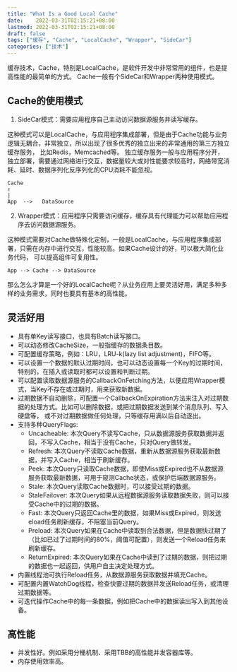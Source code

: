 ```yaml
---
title: "What Is a Good Local Cache"
date:    2022-03-31T02:15:21+08:00
lastmod: 2022-03-31T02:15:21+08:00
draft: false
tags: ["缓存", "Cache", "LocalCache", "Wrapper", "SideCar"]
categories: ["技术"]
---
```


缓存技术，Cache，特别是LocalCache，是软件开发中非常常用的组件，也是提高性能的最简单的方式。
Cache一般有个SideCar和Wrapper两种使用模式。

## Cache的使用模式

1. SideCar模式：需要应用程序自己主动访问数据源服务并读写缓存。  

这种模式可以是LocalCache，与应用程序集成部署，但是由于Cache功能与业务逻辑无耦合，非常独立，所以出现了很多优秀的独立出来的非常通用的第三方独立缓存服务，
比如Redis，Memcached等。
独立缓存服务一般与应用程序分开，独立部署，需要通过网络进行交互，数据量较大或对性能要求较高时，网络带宽消耗、延时、数据序列化反序列化的CPU消耗不能忽视。
```text
Cache
↑  
|  
App  -->   DataSource
```

2. Wrapper模式：应用程序只需要访问缓存，缓存具有代理能力可以帮助应用程序去访问数据源服务。  

这种模式需要对Cache做特殊化定制，一般是LocalCache，与应用程序集成部署，只需在内存中进行交互，性能较高。如果Cache设计的好，可以极大简化业务代码，
可以提高组件可复用性。
```text
App --> Cache --> DataSource
```

那么怎么才算是一个好的LocalCache呢？从业务应用上要灵活好用，满足多种多样的业务需求，同时也要具有基本的高性能。  

## 灵活好用

* 具有单Key读写接口，也具有Batch读写接口。
* 可以动态修改CacheSize，一般指缓存的数据条目数。
* 可配置缓存策略，例如：LRU，LRU-k(lazy list adjustment)，FIFO等。
* 可以设置一个数据的默认过期时间，也可以动态设置每一个Key的过期时间，特别的，在插入或读取时都可以设置和判断过期。
* 可以配置读取数据源服务的CallbackOnFetching方法，以便应用Wrapper模式，当Key不存在或过期时，用来获取新数据。
* 过期数据不自动删除，可配置一个CallbackOnExpiration方法来注入对过期数据的处理方式。比如可以删除数据，或把过期数据发送到某个消息队列、写入硬盘等，
或不对过期数据做任何处理，只等缓存用满以后自动逐出。
* 支持多种QueryFlags:
  * Uncacheable:   本次Query不读写Cache，只从数据源服务获取数据并返回，不写入Cache，相当于没有Cache，只对Query做转发。
  * Refresh:       本次Query不读取Cache数据，重新从数据源服务获取最新数据，并写入Cache，相当于刷新缓存。
  * Peek:          本次Query只读取Cache数据，即使Miss或Expired也不从数据源服务获取最新数据，可用于窥测Cache状态，或保护后端数据源服务。
  * Stale:         本次Query读取Cache数据时，可以接受过期的数据。
  * StaleFailover: 本次Query如果从远程数据源服务读取数据失败，则可以接受Cache中的过期的数据。
  * Fast:          本次Query只返回Cache里的数据，如果Miss或Expired，则发送eload任务刷新缓存，不阻塞当前Query。
  * Preload:       本次Query如果在Cache中读取到合法数据，但是数据快过期了（比如已过了过期时间的80%，阈值可配置），则发送一个Reload任务来刷新缓存。
  * ReturnExpired: 本次Query如果在Cache中读到了过期的数据，则把过期的数据也一起返回，供用户自主决定处理方式。
* 内置线程池可执行Reload任务，从数据源服务获取数据并填充Cache。
* 可配置内置WatchDog线程，检查快要过期的数据并发送Reload任务，或清理过期数据等。
* 可迭代操作Cache中的每一条数据，例如把Cache中的数据读出写入到其他设备。

## 高性能
* 并发性好。例如采用分桶机制、采用TBB的高性能并发容器库等。
* 内存使用效率高。

